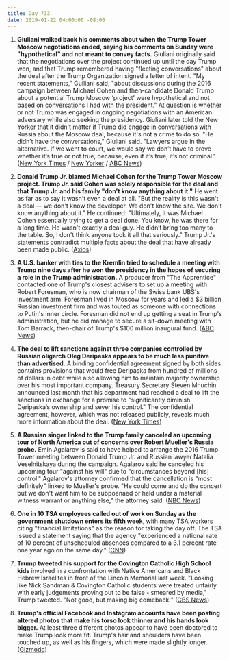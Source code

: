 ```yaml
---
title: Day 733
date: 2019-01-22 04:00:00 -08:00
---
```


1. **Giuliani walked back his comments about when the Trump Tower Moscow negotiations ended, saying his comments on Sunday were "hypothetical" and not meant to convey facts.** Giuliani originally said that the negotiations over the project continued up until the day Trump won, and that Trump remembered having "fleeting conversations" about the deal after the Trump Organization signed a letter of intent. "My recent statements," Guiliani said, "about discussions during the 2016 campaign between Michael Cohen and then-candidate Donald Trump about a potential Trump Moscow ‘project’ were hypothetical and not based on conversations I had with the president." At question is whether or not Trump was engaged in ongoing negotiations with an American adversary while also seeking the presidency. Giuliani later told the New Yorker that it didn't matter if Trump did engage in conversations with Russia about the Moscow deal, because it's not a crime to do so. "He didn’t have the conversations," Giuliani said. "Lawyers argue in the alternative. If we went to court, we would say we don’t have to prove whether it’s true or not true, because, even if it’s true, it’s not criminal." ([New York Times](https://www.nytimes.com/2019/01/21/us/politics/giuliani-trump-tower-russia.html) / [New Yorker](https://www.newyorker.com/news/the-new-yorker-interview/even-if-he-did-do-it-it-wouldnt-be-a-crime-rudy-giuliani-donald-trump-robert-mueller-moscow-buzzfeed) / [ABC News](https://abcnews.go.com/Politics/rudy-giuliani-walks-back-statements-president-donald-trumps/story?id=60528339))

2. **Donald Trump Jr. blamed Michael Cohen for the Trump Tower Moscow project. Trump Jr. said Cohen was solely responsible for the deal and that Trump Jr. and his family "don't know anything about it."** He went as far as to say it wasn't even a deal at all. "But the reality is this wasn't a deal — we don't know the developer. We don't know the site. We don't know anything about it." He continued: "Ultimately, it was Michael Cohen essentially trying to get a deal done. You know, he was there for a long time. He wasn't exactly a deal guy.  He didn’t bring too many to the table. So, I don't think anyone took it all that seriously." Trump Jr.'s statements contradict multiple facts about the deal that have already been made public. ([Axios](https://www.axios.com/donald-trump-jr-michael-cohen-moscow-project-33686697-84af-4470-975c-506075607fb2.html))

3. **A U.S. banker with ties to the Kremlin tried to schedule a meeting with Trump nine days after he won the presidency in the hopes of securing a role in the Trump administration.** A producer from "The Apprentice" contacted one of Trump's closest advisers to set up a meeting with Robert Foresman, who is now chairman of the Swiss bank UBS's investment arm. Foresman lived in Moscow for years and led a $3 billion Russian investment firm and was touted as someone with connections to Putin's inner circle. Foresman did not end up getting a seat in Trump's administration, but he did manage to secure a sit-down meeting with Tom Barrack, then-chair of Trump's $100 million inaugural fund. ([ABC News](https://abcnews.go.com/Politics/us-banker-ties-putins-circle-sought-access-trump/story?id=60521702))

4. **The deal to lift sanctions against three companies controlled by Russian oligarch Oleg Deripaska appears to be much less punitive than advertised.** A binding confidential agreement signed by both sides contains provisions that would free Deripaska from hundred of millions of dollars in debt while also allowing him to maintain majority ownership over his most important company. Treasury Secretary Steven Mnuchin announced last month that his department had reached a deal to lift the sanctions in exchange for a promise to "significantly diminish Deripaska’s ownership and sever his control." The confidential agreement, however, which was not released publicly, reveals much more information about the deal. ([New York Times](https://www.nytimes.com/2019/01/21/us/politics/oleg-deripaska-russian-sanctions.html))

5. **A Russian singer linked to the Trump family canceled an upcoming tour of North America out of concerns over Robert Mueller's Russia probe.** Emin Agalarov is said to have helped to arrange the 2016 Trump Tower meeting between Donald Trump Jr. and Russian lawyer Natalia Veselnitskaya during the campaign. Agalarov said he canceled his upcoming tour "against his will" due to "circumstances beyond \[his\] control." Agalarov's attorney confirmed that the cancellation is "most definitely" linked to Mueller's probe. "He could come and do the concert but we don't want him to be subpoenaed or held under a material witness warrant or anything else," the attorney said. ([NBC News](https://www.nbcnews.com/news/investigations/emin-agalarov-russian-singer-linked-trump-family-cancels-upcoming-tour-n960981))

6. **One in 10 TSA employees called out of work on Sunday as the government shutdown enters its fifth week**, with many TSA workers citing "financial limitations" as the reason for taking the day off. The TSA issued a statement saying that the agency "experienced a national rate of 10 percent of unscheduled absences compared to a 3.1 percent rate one year ago on the same day." ([CNN](https://www.cnn.com/2019/01/21/politics/tsa-absences-shutdown/index.html))

7. **Trump tweeted his support for the Covington Catholic High School kids** involved in a confrontation with Native Americans and Black Hebrew Israelites in front of the Lincoln Memorial last week. "Looking like Nick Sandman & Covington Catholic students were treated unfairly with early judgements proving out to be false - smeared by media," Trump tweeted. "Not good, but making big comeback!" ([CBS News](https://www.cbsnews.com/news/trump-backs-students-from-lincoln-memorial-confrontation/))

8. **Trump's official Facebook and Instagram accounts have been posting altered photos that make his torso look thinner and his hands look bigger.** At least three different photos appear to have been doctored to make Trump look more fit. Trump's hair and shoulders have been touched up, as well as his fingers, which were made slightly longer. ([Gizmodo](https://gizmodo.com/president-trump-posts-altered-photos-to-facebook-and-in-1831909849))